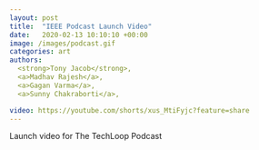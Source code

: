 ```yaml
---
layout: post
title:  "IEEE Podcast Launch Video"
date:   2020-02-13 10:10:10 +00:00
image: /images/podcast.gif
categories: art
authors: 
  <strong>Tony Jacob</strong>,
  <a>Madhav Rajesh</a>,
  <a>Gagan Varma</a>,
  <a>Sunny Chakraborti</a>,

video: https://youtube.com/shorts/xus_MtiFyjc?feature=share
---
```

Launch video for The TechLoop Podcast
